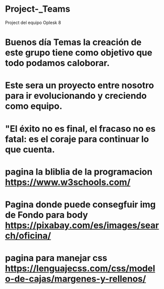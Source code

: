 # Project-_Teams
Project del equipo Oplesk 8 

# Buenos día Temas la creación de este grupo tiene como objetivo que todo podamos caloborar.
# Este sera un proyecto entre nosotro para ir evolucionando y creciendo como equipo.
# "El éxito no es final, el fracaso no es fatal: es el coraje para continuar lo que cuenta.

# pagina la bliblia de la programacion https://www.w3schools.com/
# Pagina donde puede consegfuir img de Fondo para body https://pixabay.com/es/images/search/oficina/
# pagina para manejar css https://lenguajecss.com/css/modelo-de-cajas/margenes-y-rellenos/